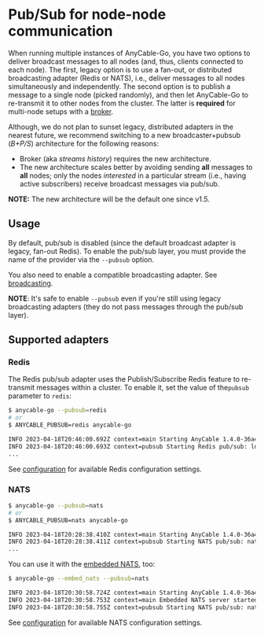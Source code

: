 # Pub/Sub for node-node communication

When running multiple instances of AnyCable-Go, you have two options to deliver broadcast messages to all nodes (and, thus, clients connected to each node). The first, legacy option is to use a fan-out, or distributed broadcasting adapter (Redis or NATS), i.e., deliver messages to all nodes simultaneously and independently. The second option is to publish a message to a single node (picked randomly), and then let AnyCable-Go to re-transmit it to other nodes from the cluster. The latter is **required** for multi-node setups with a [broker](./broker.md).

Although, we do not plan to sunset legacy, distributed adapters in the nearest future, we recommend switching to a new broadcaster+pubsub (_B+P/S_) architecture for the following reasons:

- Broker (aka _streams history_) requires the new architecture.
- The new architecture scales better by avoiding sending **all** messages to **all** nodes; only the nodes _interested_ in a particular stream (i.e., having active subscribers) receive broadcast messages via pub/sub.

**NOTE:** The new architecture will be the default one since v1.5.

## Usage

By default, pub/sub is disabled (since the default broadcast adapter is legacy, fan-out Redis). To enable the pub/sub layer, you must provide the name of the provider via the `--pubsub` option.

You also need to enable a compatible broadcasting adapter. See [broadcasting](./broadcasting.md).

**NOTE**: It's safe to enable `--pubsub` even if you're still using legacy broadcasting adapters (they do not pass messages through the pub/sub layer).

## Supported adapters

### Redis

The Redis pub/sub adapter uses the Publish/Subscribe Redis feature to re-transmit messages within a cluster. To enable it, set the value of the`pubsub` parameter to `redis`:

```sh
$ anycable-go --pubsub=redis
# or
$ ANYCABLE_PUBSUB=redis anycable-go

INFO 2023-04-18T20:46:00.692Z context=main Starting AnyCable 1.4.0-36a43e5 (with mruby 1.2.0 (2015-11-17)) (pid: 16574, open file limit: 122880, gomaxprocs: 8)
INFO 2023-04-18T20:46:00.693Z context=pubsub Starting Redis pub/sub: localhost:6379
...
```

See [configuration](./configuration.md) for available Redis configuration settings.

### NATS

```sh
$ anycable-go --pubsub=nats
# or
$ ANYCABLE_PUBSUB=nats anycable-go

INFO 2023-04-18T20:28:38.410Z context=main Starting AnyCable 1.4.0-36a43e5 (with mruby 1.2.0 (2015-11-17)) (pid: 9125, open file limit: 122880, gomaxprocs: 8)
INFO 2023-04-18T20:28:38.411Z context=pubsub Starting NATS pub/sub: nats://127.0.0.1:4222
...
```

You can use it with the [embedded NATS](./embedded_nats.md), too:

```sh
$ anycable-go --embed_nats --pubsub=nats

INFO 2023-04-18T20:30:58.724Z context=main Starting AnyCable 1.4.0-36a43e5 (with mruby 1.2.0 (2015-11-17)) (pid: 9615, open file limit: 122880, gomaxprocs: 8)
INFO 2023-04-18T20:30:58.753Z context=main Embedded NATS server started: nats://127.0.0.1:4222
INFO 2023-04-18T20:30:58.755Z context=pubsub Starting NATS pub/sub: nats://127.0.0.1:4222
```

See [configuration](./configuration.md) for available NATS configuration settings.
